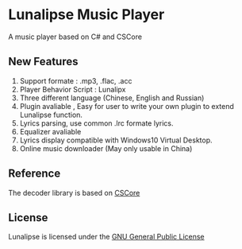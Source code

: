 # Lunalipse Music Player
A music player based on C# and CSCore

## New Features
1. Support formate : .mp3, .flac, .acc
2. Player Behavior Script : Lunalipx
3. Three different language (Chinese, English and Russian)
4. Plugin avaliable , Easy for user to write your own plugin to extend Lunalipse function.
5. Lyrics parsing, use common .lrc formate lyrics.
6. Equalizer avaliable
7. Lyrics display compatible with Windows10 Virtual Desktop.
8. Online music downloader (May only usable in China)


## Reference
The decoder library is based on [CSCore](https://github.com/filoe/cscore)

## License
Lunalipse is licensed under the [GNU General Public License](https://github.com/Minep/LunalipseMusicPlayer/blob/master/LICENSE.md)
